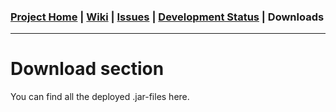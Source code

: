 ### [Project Home](https://github.com/Pommesritter/CivitasMain/blob/master/README.md) | [Wiki](https://github.com/Pommesritter/CivitasMain/wiki/Wiki-Home) | [Issues](https://github.com/Pommesritter/CivitasMain/issues) |  [Development Status](https://github.com/Pommesritter/CivitasMain/projects) | Downloads

***

# Download section

You can find all the deployed .jar-files here.
